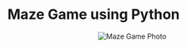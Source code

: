 # Maze Game using Python

<p align="center">
<img alt="Maze Game Photo" src="https://github.com/ashrafemad097/Maze-Game-/blob/main/Maze%20Game.png">
</p>
